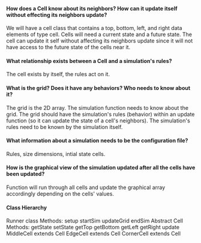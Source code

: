 #### How does a Cell know about its neighbors? How can it update itself without effecting its neighbors update?

We will have a cell class that contains a top, bottom, left, and right data elements of type cell.
Cells will need a current state and a future state.
The cell can update it self without affecting its neighbors update since it will not have access to the future state of the cells near it.

#### What relationship exists between a Cell and a simulation's rules?

The cell exists by itself, the rules act on it.

#### What is the grid? Does it have any behaviors? Who needs to know about it?

The grid is the 2D array. The simulation function needs to know about the grid. 
The grid should have the simulation's rules (behavior) within an update function (so it can update the state of a cell's neighbors).
The simulation's rules need to be known by the simulation itself.

#### What information about a simulation needs to be the configuration file?
Rules, size dimensions, intial state cells.

#### How is the graphical view of the simulation updated after all the cells have been updated?
Function will run through all cells and update the graphical array accordingly depending on the cells' values.


#### Class Hierarchy
Runner class
    Methods:
        setup
        startSim
        updateGrid
        endSim
Abstract Cell
    Methods:
        getState
        setState
        getTop
        getBottom
        getLeft
        getRight
        update
MiddleCell extends Cell
EdgeCell extends Cell
CornerCell extends Cell
